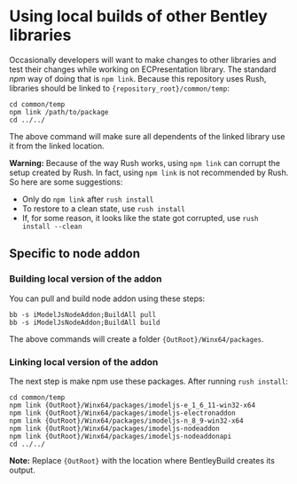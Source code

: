 # Using local builds of other Bentley libraries

Occasionally developers will want to make changes to other libraries
and test their changes while working on ECPresentation library. The standard
*npm* way of doing that is `npm link`. Because this repository uses Rush,
libraries should be linked to `{repository_root}/common/temp`:
```batch
cd common/temp
npm link /path/to/package
cd ../../
```
The above command will make sure all dependents of the linked library
use it from the linked location.

**Warning:** Because of the way Rush works, using `npm link` can corrupt
the setup created by Rush. In fact, using `npm link` is not recommended
by Rush. So here are some suggestions:
- Only do `npm link` after `rush install`
- To restore to a clean state, use `rush install`
- If, for some reason, it looks like the state got corrupted, use `rush install --clean`

## Specific to node addon

### Building local version of the addon

You can pull and build node addon using these steps:
```batch
bb -s iModelJsNodeAddon;BuildAll pull
bb -s iModelJsNodeAddon;BuildAll build
```
The above commands will create a folder `{OutRoot}/Winx64/packages`.

### Linking local version of the addon

The next step is make npm use these packages. After running `rush install`:
```batch
cd common/temp
npm link {OutRoot}/Winx64/packages/imodeljs-e_1_6_11-win32-x64
npm link {OutRoot}/Winx64/packages/imodeljs-electronaddon
npm link {OutRoot}/Winx64/packages/imodeljs-n_8_9-win32-x64
npm link {OutRoot}/Winx64/packages/imodeljs-nodeaddon
npm link {OutRoot}/Winx64/packages/imodeljs-nodeaddonapi
cd ../../
```
**Note:** Replace `{OutRoot}` with the location where BentleyBuild creates its output.
